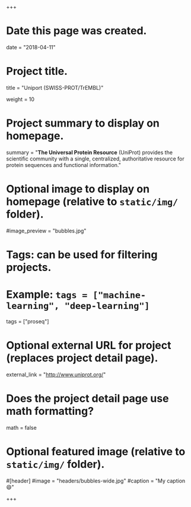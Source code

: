 +++
# Date this page was created.
date = "2018-04-11"

# Project title.
title = "Uniport (SWISS-PROT/TrEMBL)"

weight = 10
# Project summary to display on homepage.
summary = "**The Universal Protein Resource** (UniProt) provides the scientific community with a single, centralized, authoritative resource for protein sequences and functional information."

# Optional image to display on homepage (relative to `static/img/` folder).
#image_preview = "bubbles.jpg"

# Tags: can be used for filtering projects.
# Example: `tags = ["machine-learning", "deep-learning"]`
tags = ["proseq"]

# Optional external URL for project (replaces project detail page).
external_link = "http://www.uniprot.org/"

# Does the project detail page use math formatting?
math = false

# Optional featured image (relative to `static/img/` folder).
#[header]
#image = "headers/bubbles-wide.jpg"
#caption = "My caption :smile:"


+++
